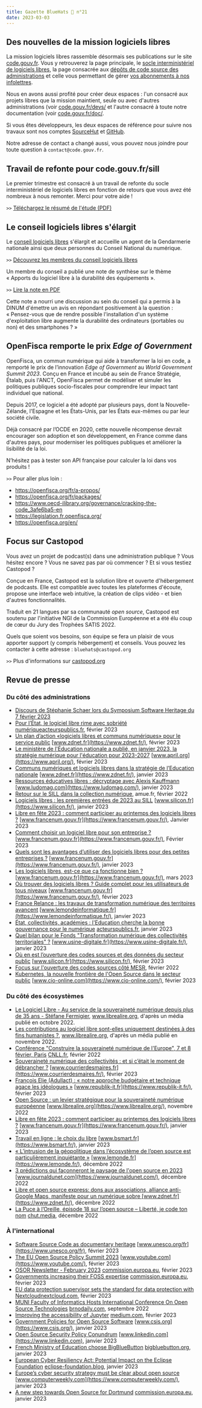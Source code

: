 ```yaml
---
title: Gazette BlueHats 🧢 n°21
date: 2023-03-03
---
```


## Des nouvelles de la mission logiciels libres

La mission logiciels libres rassemble désormais ses publications sur le site [code.gouv.fr](/fr/).  Vous y retrouverez la page principale, le [socle interministériel de logiciels libres](https://code.gouv.fr/sill), la page consacrée aux [dépôts de code source des administrations](https://code.gouv.fr/sources/) et celle vous permettant de gérer [vos abonnements à nos infolettres](https://code.gouv.fr/newsletters/).

Nous en avons aussi profité pour créer deux espaces : l'un consacré aux projets libres que la mission maintient, seule ou avec d'autres administrations (voir [code.gouv.fr/devs/](/fr/devs/) et l'autre consacré à toute notre documentation (voir [code.gouv.fr/doc/](/fr/doc/).

Si vous êtes développeurs, les deux espaces de référence pour suivre nos travaux sont nos comptes [SourceHut](https://sr.ht/~codegouvfr/) et [GitHub](https://github.com/codegouvfr/).

Notre adresse de contact a changé aussi, vous pouvez nous joindre pour toute question à `contact@code.gouv.fr`.

## Travail de refonte pour code.gouv.fr/sill

Le premier trimestre est consacré à un travail de refonte du socle interministériel de logiciels libres en fonction de retours que vous avez été nombreux à nous remonter.  Merci pour votre aide !

`>>` [Téléchargez le résumé de l'étude (PDF)](/docs//SILL-recherche-utilisateur-T4-2022.pdf)

## Le conseil logiciels libres s'élargit

Le [conseil logiciels libres](/fr/mission/conseil-logiciels-libres/) s'élargit et accueille un agent de la Gendarmerie nationale ainsi que deux personnes du Conseil National du numérique.

`>>` [Découvrez les membres du conseil logiciels libres](https://speakerdeck.com/bluehats/presentation-du-conseil-logiciels-libres-anime-par-la-dinum)

Un membre du conseil a publié une note de synthèse sur le thème « Apports du logiciel libre à la durabilité des équipements ».

`>>` [Lire la note en PDF](/docs/2023_01_RapportIndiceDurabilite.pdf)

Cette note a nourri une discussion au sein du conseil qui a permis à la DINUM d'émettre un avis en répondant positivement à la question : « Pensez-vous que de rendre possible l'installation d'un système d'exploitation libre augmente la durabilité des ordinateurs (portables ou non) et des smartphones ? »

## OpenFisca remporte le prix *Edge of Government*

OpenFisca, un commun numérique qui aide à transformer la loi en code, a remporté le prix de l’innovation *Edge of Government* au *World Government Summit 2023*.  Conçu en France et incubé au sein de France Stratégie, Étalab, puis l'ANCT, OpenFisca permet de modéliser et simuler les politiques publiques socio-fiscales pour comprendre leur impact tant individuel que national.

Depuis 2017, ce logiciel a été adopté par plusieurs pays, dont la Nouvelle-Zélande, l'Espagne et les États-Unis, par les États eux-mêmes ou par leur société civile.

Déjà consacré par l’OCDE en 2020, cette nouvelle récompense devrait encourager son adoption et son développement, en France comme dans d'autres pays, pour moderniser les politiques publiques et améliorer la lisibilité de la loi.

N’hésitez pas à tester son API française pour calculer la loi dans vos produits !

`>>` Pour aller plus loin :

- https://openfisca.org/fr/a-propos/
- https://openfisca.org/fr/packages/
- https://www.oecd-ilibrary.org/governance/cracking-the-code_3afe6ba5-en
- https://legislation.fr.openfisca.org/
- https://openfisca.org/en/

## Focus sur Castopod

Vous avez un projet de podcast(s) dans une administration publique ? Vous hésitez encore ? Vous ne savez pas par où commencer ? Et si vous testiez Castopod ?

Conçue en France, Castopod est la solution libre et ouverte d'hébergement de podcasts.  Elle est compatible avec toutes les plateformes d'écoute, propose une interface web intuitive, la création de clips vidéo - et bien d'autres fonctionnalités.

Traduit en 21 langues par sa communauté *open source*, Castopod est soutenu par l'initiative NGI de la Commission Européenne et a été élu coup de cœur du Jury des Trophées SATIS 2022.

Quels que soient vos besoins, son équipe se fera un plaisir de vous apporter support (y compris hébergement) et conseils.  Vous pouvez les contacter à cette adresse : `bluehats@castopod.org`

`>>` Plus d'informations sur [castopod.org](https://castopod.org)

## Revue de presse

### Du côté des administrations

- [Discours de Stéphanie Schaer lors du Symposium Software Heritage du 7 février 2023](https://www.youtube.com/live/GyNrYmXZe1Q?feature=share&t=680)
- [Pour l’État, le logiciel libre rime avec sobriété numérique](https://acteurspublics.fr/articles/pour-letat-le-logiciel-libre-rime-avec-sobriete-numerique)[acteurspublics.fr](https://acteurspublics.fr/), février 2023
- [Un plan d’action «logiciels libres et communs numériques» pour le service public](https://www.zdnet.fr/blogs/l-esprit-libre/un-plan-d-action-logiciels-libres-et-communs-numeriques-pour-le-service-public-39953840.htm#xtor=123456) [www.zdnet.fr](https://www.zdnet.fr/), février 2023
- [Le ministère de l'Éducation nationale a publié, en janvier 2023, la stratégie numérique pour l'éducation pour 2023-2027](https://www.april.org/la-priorite-au-logiciel-libre-dans-l-education-deja-mise-en-oeuvre-en-catimini) [www.april.org](https://www.april.org/), février 2023
- [Communs numériques et logiciels libres dans la stratégie de l’Education nationale](https://www.zdnet.fr/blogs/l-esprit-libre/communs-numeriques-et-logiciels-libres-dans-la-strategie-de-l-education-nationale-39953390.htm) [www.zdnet.fr](https://www.zdnet.fr/), janvier 2023
- [Ressources éducatives libres : décryptage avec Alexis Kauffmann](https://www.ludomag.com/2023/01/06/ressources-educatives-libres-decryptage-avec-alexis-kauffmann/) [www.ludomag.com](https://www.ludomag.com/), janvier 2023
- [Retour sur le SILL dans la collection numérique](https://www.amue.fr/fileadmin/amue/systeme-information/documents-publications/la-collection-numerique/collnum25/), amue.fr, février 2022
- [Logiciels libres : les premières entrées de 2023 au SILL](https://www.silicon.fr/logiciels-libres-premieres-entrees-2023-sill-457029.html) [www.silicon.fr](https://www.silicon.fr/), janvier 2023
- [Libre en fête 2023 : comment participer au printemps des logiciels libres ?](https://www.francenum.gouv.fr/magazine-du-numerique/libre-en-fete-2023-comment-participer-au-printemps-des-logiciels-libres) [www.francenum.gouv.fr](https://www.francenum.gouv.fr/), Janvier 2023
- [Comment choisir un logiciel libre pour son entreprise ?](https://www.francenum.gouv.fr/guides-et-conseils/pilotage-de-lentreprise/logiciels-de-gestion-de-lentreprise/comment-choisir-un) [www.francenum.gouv.fr](https://www.francenum.gouv.fr/), Février 2023
- [Quels sont les avantages d’utiliser des logiciels libres pour des petites entreprises ?](https://www.francenum.gouv.fr/guides-et-conseils/pilotage-de-lentreprise/logiciels-de-gestion-de-lentreprise/quels-sont-les) [www.francenum.gouv.fr](https://www.francenum.gouv.fr/), janvier 2023
- [Les logiciels libres, est-ce que ça fonctionne bien ?](https://www.francenum.gouv.fr/guides-et-conseils/pilotage-de-lentreprise/logiciels-de-gestion-de-lentreprise/les-logiciels-libres) [www.francenum.gouv.fr](https://www.francenum.gouv.fr/), mars 2023
- [Où trouver des logiciels libres ? Guide complet pour les utilisateurs de tous niveaux](https://www.francenum.gouv.fr/guides-et-conseils/pilotage-de-lentreprise/logiciels-de-gestion-de-lentreprise/ou-trouver-des) [www.francenum.gouv.fr](https://www.francenum.gouv.fr/), février 2023
- [France Relance : les travaux de transformation numérique des territoires avancent](https://www.lemondeinformatique.fr/actualites/lire-france-relance-les-travaux-de-transformation-numerique-des-territoires-avancent-89257.html) [www.lemondeinformatique.fr](https://www.lemondeinformatique.fr/), janvier 2023
- [État, collectivités, académies : l'Education cherche la bonne gouvernance pour le numérique](https://acteurspublics.fr/articles/etat-collectivites-academies-leducation-cherche-la-bonne-gouvernance-pour-le-numerique) [acteurspublics.fr](https://acteurspublics.fr/), janvier 2023
- [Quel bilan pour le Fonds "Transformation numérique des collectivités territoriales" ?](https://www.usine-digitale.fr/article/fonds-transformation-numerique-des-collectivites-territoriales-l-heure-du-bilan.N2087506) [www.usine-digitale.fr](https://www.usine-digitale.fr/), janvier 2023
- [Où en est l’ouverture des codes sources et des données du secteur public](https://www.silicon.fr/ouverture-codes-sources-donnees-publics-457965.html) [www.silicon.fr](https://www.silicon.fr/), février 2023
- [Focus sur l'ouverture des codes sources côté MESR](https://speakerdeck.com/bluehats/presentation-du-mesr-lors-dun-groupe-de-travail-sur-louverture-des-codes-sources), février 2022
- [Kubernetes, la nouvelle frontière de l'Open Source dans le secteur public](https://www.cio-online.com/actualites/lire-kubernetes-la-nouvelle-frontiere-de-l-open-source-dans-le-secteur-public-14768.html) [www.cio-online.com](https://www.cio-online.com/), février 2023

### Du côté des écosystèmes

- [Le Logiciel Libre - Au service de la souveraineté numérique depuis plus de 35 ans - Stéfane Fermigier](https://www.librealire.org/le-logiciel-libre-au-service-de-la-souverainete-numerique-depuis-plus-de-35-ans-stefane-fermigier), www.librealire.org, d'après un média publié en octobre 2022.
- [Les contributions au logiciel libre sont-elles uniquement destinées à des fins humanistes ?](https://www.librealire.org/les-contributions-au-logiciel-libre-sont-elles-uniquement-destinees-a-des-fins-humanistes), www.librealire.org, d'après un média publié en novembre 2022.
- [Conférence "Construire la souveraineté numérique de l'Europe", 7 et 8 février, Paris](https://cnll.fr/news/conf%C3%A9rence-construire-la-souverainet%C3%A9-num%C3%A9rique-de-leurope-7-et-8-f%C3%A9vrier-paris/) [CNLL.fr](https://cnll.fr), février 2022
- [Souveraineté numérique des collectivités : et si c’était le moment de débrancher ?](https://www.courrierdesmaires.fr/article/souverainete-numerique-des-collectivites-et-si-c-etait-le-moment-de-debrancher.53676) [www.courrierdesmaires.fr](https://www.courrierdesmaires.fr/), février 2023
- [François Elie (Adullact) : « notre approche budgétaire et technique agace les idéologues »](https://www.republik-it.fr/decideurs-it/achat-it/francois-elie-adullact-notre-approche-budgetaire-et-technique-agace-les-ideologues.html) [www.republik-it.fr](https://www.republik-it.fr/), février 2023
- [Open Source : un levier stratégique pour la souveraineté numérique européenne](https://www.librealire.org/open-source-un-levier-strategique-pour-la-souverainete-numerique-europeenne) [www.librealire.org](https://www.librealire.org/), novembre 2022
- [Libre en fête 2023 : comment participer au printemps des logiciels libres ?](https://www.francenum.gouv.fr/magazine-du-numerique/libre-en-fete-2023-comment-participer-au-printemps-des-logiciels-libres) [www.francenum.gouv.fr](https://www.francenum.gouv.fr/), janvier 2023
- [Travail en ligne : le choix du libre](https://www.bsmart.fr/video/17711-smart-tech-partie-04-janvier-2023) [www.bsmart.fr](https://www.bsmart.fr/), janvier 2023
- [« L’intrusion de la géopolitique dans l’écosystème de l’open source est particulièrement inquiétante »](https://www.lemonde.fr/idees/article/2022/12/21/l-intrusion-de-la-geopolitique-dans-l-ecosysteme-de-l-open-source-est-particulierement-inquietante_6155299_3232.html) [www.lemonde.fr](https://www.lemonde.fr/), décembre 2022
- [3 prédictions qui façonneront le paysage de l'open source en 2023](https://www.journaldunet.com/web-tech/cloud/1517545-3-predictions-qui-faconneront-le-paysage-de-l-open-source-en-2023-par-idit-levine-fondateur-et-pdg-de-solo-io/) [www.journaldunet.com](https://www.journaldunet.com/), décembre 2022
- [Libre et open source express: dons aux associations, alliance anti-Google Maps, manifeste pour un numérique sobre ](https://www.zdnet.fr/blogs/l-esprit-libre/libre-et-open-source-express-dons-aux-associations-alliance-anti-google-maps-manifeste-pour-un-numerique-sobre-39951742.htm#Echobox=1672075076) [www.zdnet.fr](https://www.zdnet.fr/), décembre 2022
- [La Puce à l’Oreille, épisode 18 sur l’open source – Liberté, je code ton nom](https://chut.media/podcasts/la-puce-a-loreille-episode-18-open-source-je-code-ton-nom/) [chut.media](https://chut.media/), décembre 2022

### À l'international

- [Software Source Code as documentary heritage](https://webcast.unesco.org/events/2023-02-07-software-heritage/) [www.unesco.org/fr](https://www.unesco.org/fr), février 2023
- [The EU Open Source Policy Summit 2023](https://www.youtube.com/watch?v=QTQEzKQFjXg&t=390s) [www.youtube.com](https://www.youtube.com/), février 2023
- [OSOR Newsletter - February 2023](https://joinup.ec.europa.eu/collection/open-source-observatory-osor/document/osor-newsletter-february-2023) [commission.europa.eu](https://commission.europa.eu/index_en), février 2023
- [Governments increasing their FOSS expertise](https://ec.europa.eu/newsroom/joinup/newsletter-archives/43919) [commission.europa.eu](https://commission.europa.eu/index_en), février 2023
- [EU data protection supervisor sets the standard for data protection with Nextcloud](https://nextcloud.com/blog/eu-data-protection-supervisor-sets-the-standard-for-data-protection-with-nextcloud/)[nextcloud.com](https://nextcloud.com/), février 2023
- [MUNI Faculty of Informatics Hosts International Conference On Open Source Technologies](https://brnodaily.com/2022/09/22/events-in-brno/muni-faculty-of-informatics-hosts-international-conference-on-open-source-technologies/) [brnodaily.com](https://brnodaily.com/), septembre 2022
- [Improving the accessibility of Jupyter](https://blog.jupyter.org/improving-the-accessibility-of-jupyter-6c695db518d3) [medium.com](https://medium.com/), février 2023
- [Government Policies for Open Source Software](https://www.csis.org/events/government-policies-open-source-software) [www.csis.org](https://www.csis.org/), janvier 2023
- [Open Source Security Policy Conundrum](https://www.linkedin.com/pulse/open-source-security-policy-conundrum-gil-yehuda) [www.linkedin.com](https://www.linkedin.com), janvier 2023
- [French Ministry of Education choose BigBlueButton](https://bigbluebutton.org/2023/01/11/french-ministry-of-education-chooses-bigbluebutton/) [bigbluebutton.org](https://bigbluebutton.org/), janvier 2023
- [European Cyber Resiliency Act: Potential Impact on the Eclipse Foundation](https://eclipse-foundation.blog/2023/01/15/european-cyber-resiliency-act-potential-impact-on-the-eclipse-foundation/) [eclipse-foundation.blog](https://eclipse-foundation.blog/), janvier 2023
- [Europe’s cyber security strategy must be clear about open source](https://www.computerweekly.com/opinion/Europes-cyber-security-strategy-must-be-clear-about-open-source) [www.computerweekly.com](https://www.computerweekly.com/), janvier 2023
- [A new step towards Open Source for Dortmund](https://joinup.ec.europa.eu/collection/open-source-observatory-osor/news/new-step-towards-open-source-dortmund) [commission.europa.eu](https://commission.europa.eu/index_en), janvier 2023
